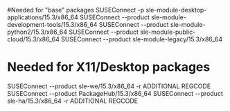 #Needed for "base" packages
SUSEConnect -p sle-module-desktop-applications/15.3/x86_64
SUSEConnect --product sle-module-development-tools/15.3/x86_64
SUSEConnect --product sle-module-python2/15.3/x86_64
SUSEConnect --product sle-module-public-cloud/15.3/x86_64
SUSEConnect --product sle-module-legacy/15.3/x86_64

# Needed for X11/Desktop packages
SUSEConnect --product sle-we/15.3/x86_64 -r ADDITIONAL REGCODE
SUSEConnect --product PackageHub/15.3/x86_64
SUSEConnect --product sle-ha/15.3/x86_64 -r ADDITIONAL REGCODE


